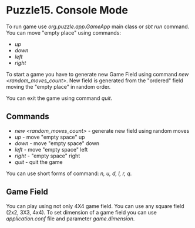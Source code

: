 # Puzzle15. Console Mode

To run game use *org.puzzle.app.GameApp* main class or *sbt run* command.
You can move "empty place" using commands:
- *up*
- *down*
- *left*
- *right*

To start a game you have to generate new Game Field using command *new <random_moves_count>*. 
New field is generated from the "ordered" field moving the "empty place" in random order. 

You can exit the game using command *quit*.
## Commands
- *new <random_moves_count>* - generate new field using random moves
- *up* - move "empty space" up
- *down* - move "empty space" down
- *left* - move "empty space" left
- *right* - "empty space" right 
- *quit* - quit the game

You can use short forms of command: *n, u, d, l, r, q*.

## Game Field
You can play using not only 4X4 game field. You can use any square field (2x2, 3X3, 4x4).
To set dimension of a game field you can use *application.conf* file and parameter *game.dimension*.
